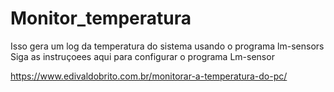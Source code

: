 # Monitor_temperatura
Isso gera um log da temperatura do sistema usando o programa lm-sensors
Siga as instruçoees aqui para configurar o programa Lm-sensor 

https://www.edivaldobrito.com.br/monitorar-a-temperatura-do-pc/
